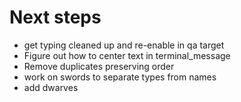 # Next steps

- get typing cleaned up and re-enable in qa target
- Figure out how to center text in terminal_message
- Remove duplicates preserving order
- work on swords to separate types from names
- add dwarves

